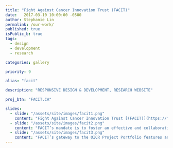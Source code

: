 ```yaml
---
title: "Fight Against Cancer Innovation Trust (FACIT)"
date:   2017-03-10 10:00:00 -0500
author: Stephanie Lin
permalink: /our-work/
published: true
isPublic_b: true
tags:
  - design
  - development
  - research

categories: gallery

priority: 9

alias: "facit"

description: "RESPONSIVE DESIGN & DEVELOPMENT, RESEARCH WEBSITE"

proj_btn: "FACIT.CA"

slides:
  - slide: "/assets/site/images/facit1.png"
    content: "Fight Against Cancer Innovation Trust [(FACIT)](https://facit.ca/){:target=\"_blank\"} is the gateway to the cancer research pipeline in Ontario."
  - slide: "/assets/site/images/facit2.png"
    content: "FACIT’s mandate is to foster an effective and collaborative approach to the commercialization of cancer-related innovations arising from research in Ontario."
  - slide: "/assets/site/images/facit3.png"
    content: "FACIT’s gateway to the OICR Project Portfolio features an online tool for innovation searches with an interactive ‘asset map visualization system’ to showcase OICR’s translational research projects."
---
```

